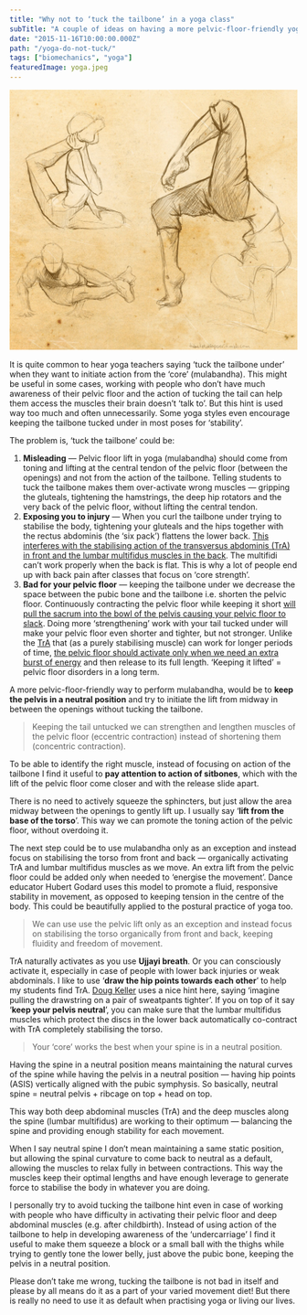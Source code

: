 ```yaml
---
title: "Why not to ‘tuck the tailbone’ in a yoga class"
subTitle: "A couple of ideas on having a more pelvic-floor-friendly yoga practice"
date: "2015-11-16T10:00:00.000Z"
path: "/yoga-do-not-tuck/"
tags: ["biomechanics", "yoga"]
featuredImage: yoga.jpeg
---
```


![Sketches of people doing yoga poses](yoga.jpeg)

It is quite common to hear yoga teachers saying ‘tuck the tailbone under’ when they want to initiate action from the ‘core’ (mulabandha). This might be useful in some cases, working with people who don’t have much awareness of their pelvic floor and the action of tucking the tail can help them access the muscles their brain doesn’t ‘talk to’. But this hint is used way too much and often unnecessarily. Some yoga styles even encourage keeping the tailbone tucked under in most poses for ‘stability’.

The problem is, ‘tuck the tailbone’ could be:

1. **Misleading** — Pelvic floor lift in yoga (mulabandha) should come from toning and lifting at the central tendon of the pelvic floor (between the openings) and not from the action of the tailbone. Telling students to tuck the tailbone makes them over-activate wrong muscles — gripping the gluteals, tightening the hamstrings, the deep hip rotators and the very back of the pelvic floor, without lifting the central tendon.
2. **Exposing you to injury** — When you curl the tailbone under trying to stabilise the body, tightening your gluteals and the hips together with the rectus abdominis (the ‘six pack’) flattens the lower back. [This interferes with the stabilising action of the transversus abdominis (TrA) in front and the lumbar multifidus muscles in the back](http://alinenewton.com/pdf-articles/core.htm). The multifidi can’t work properly when the back is flat. This is why a lot of people end up with back pain after classes that focus on ‘core strength’.
3. **Bad for your pelvic floor** — keeping the tailbone under we decrease the space between the pubic bone and the tailbone i.e. shorten the pelvic floor. Continuously contracting the pelvic floor while keeping it short [will pull the sacrum into the bowl of the pelvis causing your pelvic floor to slack](http://mamasweat.blogspot.co.uk/2010/05/pelvic-floor-party-kegels-are-not.html). Doing more ‘strengthening’ work with your tail tucked under will make your pelvic floor even shorter and tighter, but not stronger. Unlike the [TrA](http://alinenewton.com/pdf-articles/core.htm) that (as a purely stabilising muscle) can work for longer periods of time, [the pelvic floor should activate only when we need an extra burst of energy](http://www.somatics.de/Godard/ReadingBodyInDance.pdf) and then release to its full length. ‘Keeping it lifted’ = pelvic floor disorders in a long term.

A more pelvic-floor-friendly way to perform mulabandha, would be to **keep the pelvis in a neutral position** and try to initiate the lift from midway in between the openings without tucking the tailbone.

> Keeping the tail untucked we can strengthen and lengthen muscles of the pelvic floor (eccentric contraction) instead of shortening them (concentric contraction).

To be able to identify the right muscle, instead of focusing on action of the tailbone I find it useful to **pay attention to action of sitbones**, which with the lift of the pelvic floor come closer and with the release slide apart.

There is no need to actively squeeze the sphincters, but just allow the area midway between the openings to gently lift up. I usually say ‘**lift from the base of the torso**’. This way we can promote the toning action of the pelvic floor, without overdoing it.

The next step could be to use mulabandha only as an exception and instead focus on stabilising the torso from front and back — organically activating TrA and lumbar multifidus muscles as we move. An extra lift from the pelvic floor could be added only when needed to ‘energise the movement’. Dance educator Hubert Godard uses this model to promote a fluid, responsive stability in movement, as opposed to keeping tension in the centre of the body. This could be beautifully applied to the postural practice of yoga too.

> We can use use the pelvic lift only as an exception and instead focus on stabilising the torso organically from front and back, keeping fluidity and freedom of movement.

TrA naturally activates as you use **Ujjayi breath**. Or you can consciously activate it, especially in case of people with lower back injuries or weak abdominals. I like to use ‘**draw the hip points towards each other**’ to help my students find TrA. [Doug Keller](http://www.doyoga.com/resources.html) uses a nice hint here, saying ‘imagine pulling the drawstring on a pair of sweatpants tighter’. If you on top of it say ‘**keep your pelvis neutral**’, you can make sure that the lumbar multifidus muscles which protect the discs in the lower back automatically co-contract with TrA completely stabilising the torso.

> Your ‘core’ works the best when your spine is in a neutral position.

Having the spine in a neutral position means maintaining the natural curves of the spine while having the pelvis in a neutral position — having hip points (ASIS) vertically aligned with the pubic symphysis. So basically, neutral spine = neutral pelvis + ribcage on top + head on top.

This way both deep abdominal muscles (TrA) and the deep muscles along the spine (lumbar multifidus) are working to their optimum — balancing the spine and providing enough stability for each movement.

When I say neutral spine I don’t mean maintaining a same static position, but allowing the spinal curvature to come back to neutral as a default, allowing the muscles to relax fully in between contractions. This way the muscles keep their optimal lengths and have enough leverage to generate force to stabilise the body in whatever you are doing.

I personally try to avoid tucking the tailbone hint even in case of working with people who have difficulty in activating their pelvic floor and deep abdominal muscles (e.g. after childbirth). Instead of using action of the tailbone to help in developing awareness of the ‘undercarriage’ I find it useful to make them squeeze a block or a small ball with the thighs while trying to gently tone the lower belly, just above the pubic bone, keeping the pelvis in a neutral position.

Please don’t take me wrong, tucking the tailbone is not bad in itself and please by all means do it as a part of your varied movement diet! But there is really no need to use it as default when practising yoga or living our lives.
